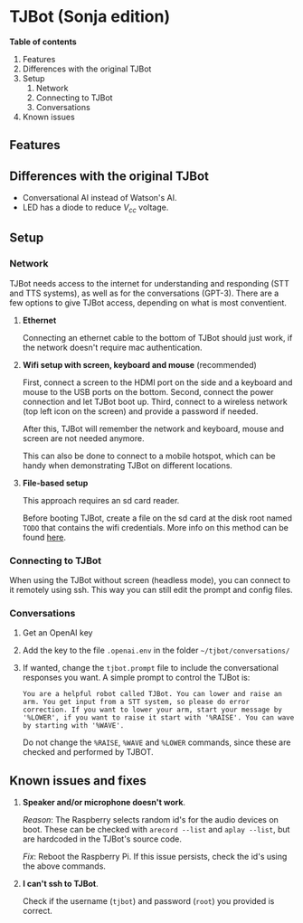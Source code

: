 # TJBot (Sonja edition)

**Table of contents**

1. Features
2. Differences with the original TJBot
2. Setup
    1. Network
    2. Connecting to TJBot
    3. Conversations
3. Known issues

## Features

## Differences with the original TJBot
- Conversational AI instead of Watson's AI.
- LED has a diode to reduce $V_{cc}$ voltage.

## Setup

### Network
TJBot needs access to the internet for understanding and responding (STT and TTS systems), as well as for the conversations (GPT-3). There are a few options to give TJBot access, depending on what is most conventient.

1. **Ethernet**

    Connecting an ethernet cable to the bottom of TJBot should just work, if the network doesn't require mac authentication. 

2. **Wifi setup with screen, keyboard and mouse** (recommended)

    First, connect a screen to the HDMI port on the side and a keyboard and mouse to the USB ports on the bottom. Second, connect the power connection and let TJBot boot up. Third, connect to a wireless network (top left icon on the screen) and provide a password if needed. 

    After this, TJBot will remember the network and keyboard, mouse and screen are not needed anymore. 

    This can also be done to connect to a mobile hotspot, which can be handy when demonstrating TJBot on different locations.

3. **File-based setup**

    This approach requires an sd card reader.

    Before booting TJBot, create a file on the sd card at the disk root named `TODO` that contains the wifi credentials. More info on this method can be found [here]().

### Connecting to TJBot
When using the TJBot without screen (headless mode), you can connect to it remotely using ssh. This way you can still edit the prompt and config files. 

### Conversations
1. Get an OpenAI key
2. Add the key to the file `.openai.env` in the folder `~/tjbot/conversations/`
3. If wanted, change the `tjbot.prompt` file to include the conversational responses you want. A simple prompt to control the TJBot is:

    ```
    You are a helpful robot called TJBot. You can lower and raise an arm. You get input from a STT system, so please do error correction. If you want to lower your arm, start your message by '%LOWER', if you want to raise it start with '%RAISE'. You can wave by starting with '%WAVE'.
    ```

    Do not change the `%RAISE`, `%WAVE` and `%LOWER` commands, since these are checked and performed by TJBOT.

## Known issues and fixes

1. **Speaker and/or microphone doesn't work**. 
  
    _Reason_: The Raspberry selects random id's for the audio devices on boot. These can be checked with `arecord --list` and `aplay --list`, but are hardcoded in the TJBot's source code.

    _Fix_: Reboot the Raspberry Pi. If this issue persists, check the id's using the above commands.

2. **I can't ssh to TJBot**.

    Check if the username (`tjbot`) and password (`root`) you provided is correct.
